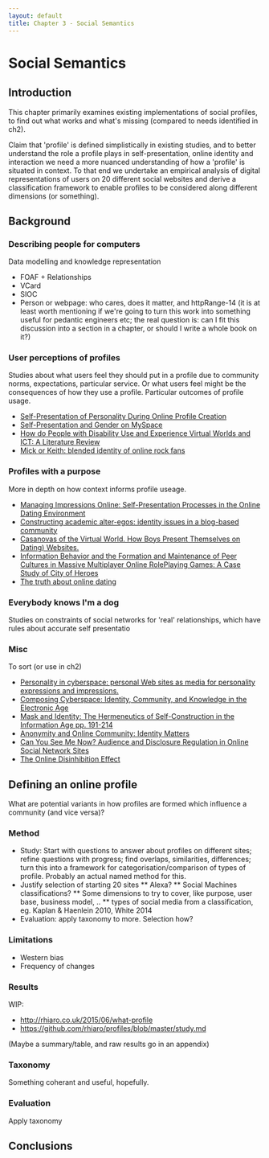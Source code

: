 ```yaml
---
layout: default
title: Chapter 3 - Social Semantics
---
```


# Social Semantics

## Introduction

This chapter primarily examines existing implementations of social profiles, to find out what works and what's missing (compared to needs identified in ch2).

Claim that 'profile' is defined simplistically in existing studies, and to better understand the role a profile plays in self-presentation, online identity and interaction we need a more nuanced understanding of how a 'profile' is situated in context. To that end we undertake an empirical analysis of digital representations of users on 20 different social websites and derive a classification framework to enable profiles to be considered along different dimensions (or something).

## Background

### Describing people for computers

Data modelling and knowledge representation

* FOAF + Relationships
* VCard
* SIOC
* Person or webpage: who cares, does it matter, and httpRange-14 (it is at least worth mentioning if we're going to turn this work into something useful for pedantic engineers etc; the real question is: can I fit this discussion into a section in a chapter, or should I write a whole book on it?)

### User perceptions of profiles

Studies about what users feel they should put in a profile due to community norms, expectations, particular service. Or what users feel might be the consequences of how they use a profile. Particular outcomes of profile usage.

* [Self-Presentation of Personality During Online Profile Creation](https://www.aaai.org/ocs/index.php/ICWSM/09/paper/viewFile/156/482)
* [Self-Presentation and Gender on MySpace](https://www.researchgate.net/publication/222435595_Self-Presentation_and_Gender_on_MySpace)
* [How do People with Disability Use and Experience Virtual Worlds and ICT: A Literature Review](https://journals.tdl.org/jvwr/index.php/jvwr/article/viewFile/6173/5977)
* [Mick or Keith: blended identity of online rock fans](http://download.springer.com/static/pdf/515/art%253A10.1007%252Fs12394-009-0015-5.pdf?originUrl=http%3A%2F%2Flink.springer.com%2Farticle%2F10.1007%2Fs12394-009-0015-5&token2=exp=1454607007~acl=%2Fstatic%2Fpdf%2F515%2Fart%25253A10.1007%25252Fs12394-009-0015-5.pdf%3ForiginUrl%3Dhttp%253A%252F%252Flink.springer.com%252Farticle%252F10.1007%252Fs12394-009-0015-5*~hmac=857c96e9bbf2551fe5a284c7ae7af3136d8ad2f82d8f48c12967dd96fd4827eb)

### Profiles with a purpose

More in depth on how context informs profile useage.

* [Managing Impressions Online: Self-Presentation Processes in the Online Dating Environment](http://onlinelibrary.wiley.com/doi/10.1111/j.1083-6101.2006.00020.x/full)
* [Constructing academic alter-egos: identity issues in a blog-based community](http://download.springer.com/static/pdf/526/art%253A10.1007%252Fs12394-009-0020-8.pdf?originUrl=http%3A%2F%2Flink.springer.com%2Farticle%2F10.1007%2Fs12394-009-0020-8&token2=exp=1454607008~acl=%2Fstatic%2Fpdf%2F526%2Fart%25253A10.1007%25252Fs12394-009-0020-8.pdf%3ForiginUrl%3Dhttp%253A%252F%252Flink.springer.com%252Farticle%252F10.1007%252Fs12394-009-0020-8*~hmac=19ee001e710533a633cd3e827bafee6bf6017106127489f26f407924383cfa82)
* [Casanovas of the Virtual World. How Boys Present Themselves on Dating) Websites.](https://www.researchgate.net/publication/47502962_Casanova_s_of_the_Virtual_World_How_Boys_Present_Themselves_on_Dating_Websites)
* [Information Behavior and the Formation and Maintenance of Peer Cultures in Massive Multiplayer Online RolePlaying Games: A Case Study of City of Heroes](http://www.digra.org/wp-content/uploads/digital-library/06278.15067.pdf)
* [The truth about online dating](http://drrobertepstein.com/pdf/Epstein-TheTruthAboutOnlineDating-2-07.pdf?lbisphpreq=1)

### Everybody knows I'm a dog

Studies on constraints of social networks for 'real' relationships, which have rules about accurate self presentatio

### Misc

To sort (or use in ch2)

* [Personality in cyberspace: personal Web sites as media for personality expressions and impressions.](http://www.ncbi.nlm.nih.gov/pubmed/16784349)
* [Composing Cyberspace: Identity, Community, and Knowledge in the Electronic Age](https://books.google.com/books?id=jasQAQAAMAAJ)
* [Mask and Identity: The Hermeneutics of Self-Construction in the Information Age  pp. 191-214](http://ebooks.cambridge.org/chapter.jsf?bid=CBO9780511606373&cid=CBO9780511606373A021)
* [Anonymity and Online Community: Identity Matters](http://www.webcitation.org/query?url=http%3A%2F%2Falistapart.com%2Farticles%2Fidentitymatters&date=2008-09-28)
* [Can You See Me Now? Audience and Disclosure Regulation in Online Social Network Sites](http://bst.sagepub.com/content/28/1/20)
* [The Online Disinhibition Effect](http://online.liebertpub.com/doi/abs/10.1089/1094931041291295)

## Defining an online profile

What are potential variants in how profiles are formed which influence a community (and vice versa)?

### Method

* Study: Start with questions to answer about profiles on different sites; refine questions with progress; find overlaps, similarities, differences; turn this into a framework for categorisation/comparison of types of profile. Probably an actual named method for this.
* Justify selection of starting 20 sites
** Alexa?
** Social Machines classifications?
** Some dimensions to try to cover, like purpose, user base, business model, ..
** types of social media from a classification, eg. Kaplan & Haenlein 2010, White 2014
* Evaluation: apply taxonomy to more. Selection how?

### Limitations

* Western bias
* Frequency of changes

### Results

WIP:

* http://rhiaro.co.uk/2015/06/what-profile
* https://github.com/rhiaro/profiles/blob/master/study.md

(Maybe a summary/table, and raw results go in an appendix)

### Taxonomy

Something coherant and useful, hopefully.

### Evaluation

Apply taxonomy

## Conclusions
